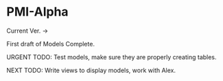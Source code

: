 # PMI-Alpha

Current Ver. -> 

First draft of Models Complete. 

URGENT TODO: Test models, make sure they are properly creating tables.

NEXT TODO: Write views to display models, work with Alex. 

